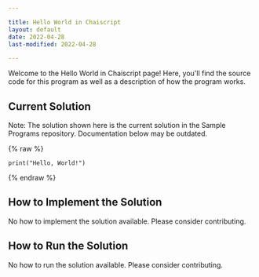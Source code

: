 ```yaml
---

title: Hello World in Chaiscript
layout: default
date: 2022-04-28
last-modified: 2022-04-28

---
```


Welcome to the Hello World in Chaiscript page! Here, you'll find the source code for this program as well as a description of how the program works.

## Current Solution

Note: The solution shown here is the current solution in the Sample Programs repository. Documentation below may be outdated.

{% raw %}

```Chaiscript
print("Hello, World!")

```

{% endraw %}

## How to Implement the Solution

No how to implement the solution available. Please consider contributing.

## How to Run the Solution

No how to run the solution available. Please consider contributing.